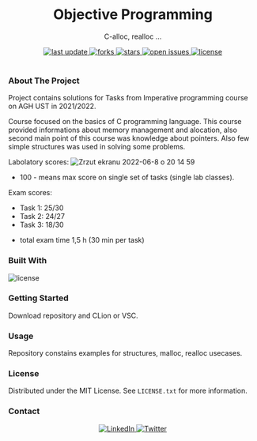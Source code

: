 <div align="center">
  
  <h1> Objective Programming </h1>
  <p> C-alloc, realloc ...  </p>
  
  <div>
    <a href="">
      <img src="https://img.shields.io/github/last-commit/psp515/ImperativeProgramming" alt="last update" />
    </a>
    <a href="https://github.com/psp515/ImperativeProgramming/network/members">
      <img src="https://img.shields.io/github/forks/psp515/ImperativeProgramming" alt="forks" />
    </a>
    <a href="https://github.com/psp515/ImperativeProgramming/stargazers">
      <img src="https://img.shields.io/github/stars/psp515/ImperativeProgramming" alt="stars" />
    </a>
    <a href="https://github.com/psp515/ImperativeProgramming/issues/">
      <img src="https://img.shields.io/github/issues/psp515/ImperativeProgramming" alt="open issues" />
    </a>
    <a href="https://github.com/psp515/ImperativeProgramming/blob/master/LICENSE">
      <img src="https://img.shields.io/github/license/psp515/ImperativeProgramming" alt="license" />
    </a>
  </div>
</div>  

<br/>

### About The Project

Project contains solutions for Tasks from Imperative programming course on AGH UST in 2021/2022.

Course focused on the basics of C programming language.
This course provided informations about memory management and alocation, also second main point of this course was knowledge about pointers. Also few simple structures was used in solving some problems.

Labolatory scores:
![Zrzut ekranu 2022-06-8 o 20 14 59](https://user-images.githubusercontent.com/69080157/172688013-22f08bfa-e2a4-4d3f-80b0-d50eb434bc06.png)

* 100 - means max score on single set of tasks (single lab classes).

Exam scores:
- Task 1: 25/30
- Task 2: 24/27
- Task 3: 18/30

* total exam time 1,5 h (30 min per task)


### Built With

<div>
  <a>
    <img src="https://img.shields.io/badge/-C-FFFFFF?logo=c" alt="license" />
  </a>
</div>

### Getting Started

Download repository and CLion or VSC.

### Usage 

Repository constains examples for structures, malloc, realloc usecases.

### License

Distributed under the MIT License. See `LICENSE.txt` for more information.

### Contact

<div align="center">
  <a href="https://www.linkedin.com/in/lukasz-psp515-kolber/">
    <img src="https://img.shields.io/badge/LinkedIn-0077B5?style=for-the-badge&logo=linkedin&logoColor=white" alt="LinkedIn" />
  </a>
  <a href="https://twitter.com/psp515">
    <img src="https://img.shields.io/badge/Twitter-1DA1F2?style=for-the-badge&logo=twitter&logoColor=white" alt="Twitter" />
  </a>
</div>



